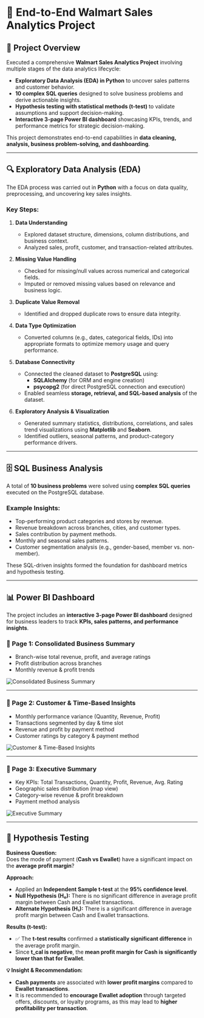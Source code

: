 # 🛒 End-to-End Walmart Sales Analytics Project

## 📌 Project Overview
Executed a comprehensive **Walmart Sales Analytics Project** involving multiple stages of the data analytics lifecycle:
- **Exploratory Data Analysis (EDA) in Python** to uncover sales patterns and customer behavior.  
- **10 complex SQL queries** designed to solve business problems and derive actionable insights.  
- **Hypothesis testing with statistical methods (t-test)** to validate assumptions and support decision-making.  
- **Interactive 3-page Power BI dashboard** showcasing KPIs, trends, and performance metrics for strategic decision-making.  

This project demonstrates end-to-end capabilities in **data cleaning, analysis, business problem-solving, and dashboarding**.

---

## 🔍 Exploratory Data Analysis (EDA)

The EDA process was carried out in **Python** with a focus on data quality, preprocessing, and uncovering key sales insights.  

### Key Steps:
1. **Data Understanding**  
   - Explored dataset structure, dimensions, column distributions, and business context.  
   - Analyzed sales, profit, customer, and transaction-related attributes.  

2. **Missing Value Handling**  
   - Checked for missing/null values across numerical and categorical fields.  
   - Imputed or removed missing values based on relevance and business logic.  

3. **Duplicate Value Removal**  
   - Identified and dropped duplicate rows to ensure data integrity.  

4. **Data Type Optimization**  
   - Converted columns (e.g., dates, categorical fields, IDs) into appropriate formats to optimize memory usage and query performance.  

5. **Database Connectivity**  
   - Connected the cleaned dataset to **PostgreSQL** using:  
     - **SQLAlchemy** (for ORM and engine creation)  
     - **psycopg2** (for direct PostgreSQL connection and execution)  
   - Enabled seamless **storage, retrieval, and SQL-based analysis** of the dataset.  

6. **Exploratory Analysis & Visualization**  
   - Generated summary statistics, distributions, correlations, and sales trend visualizations using **Matplotlib** and **Seaborn**.  
   - Identified outliers, seasonal patterns, and product-category performance drivers.  

---

## 🗄️ SQL Business Analysis

A total of **10 business problems** were solved using **complex SQL queries** executed on the PostgreSQL database.  

### Example Insights:
- Top-performing product categories and stores by revenue.  
- Revenue breakdown across branches, cities, and customer types.  
- Sales contribution by payment methods.  
- Monthly and seasonal sales patterns.  
- Customer segmentation analysis (e.g., gender-based, member vs. non-member).  

These SQL-driven insights formed the foundation for dashboard metrics and hypothesis testing.  

---

## 📊 Power BI Dashboard

The project includes an **interactive 3-page Power BI dashboard** designed for business leaders to track **KPIs, sales patterns, and performance insights**.  

### 🔹 Page 1: Consolidated Business Summary
- Branch-wise total revenue, profit, and average ratings  
- Profit distribution across branches  
- Monthly revenue & profit trends  

![Consolidated Business Summary](images/dashboard_page1.png)

---

### 🔹 Page 2: Customer & Time-Based Insights
- Monthly performance variance (Quantity, Revenue, Profit)  
- Transactions segmented by day & time slot  
- Revenue and profit by payment method  
- Customer ratings by category & payment method  

![Customer & Time-Based Insights](images/dashboard_page2.png)

---

### 🔹 Page 3: Executive Summary
- Key KPIs: Total Transactions, Quantity, Profit, Revenue, Avg. Rating  
- Geographic sales distribution (map view)  
- Category-wise revenue & profit breakdown  
- Payment method analysis  

![Executive Summary](images/dashboard_page3.png)

---

## 🧪 Hypothesis Testing

**Business Question:**  
Does the mode of payment (**Cash vs Ewallet**) have a significant impact on the **average profit margin**?

**Approach:**  
- Applied an **Independent Sample t-test** at the **95% confidence level**.  
- **Null Hypothesis (H₀):** There is no significant difference in average profit margin between Cash and Ewallet transactions.  
- **Alternate Hypothesis (H₁):** There is a significant difference in average profit margin between Cash and Ewallet transactions.  

**Results (t-test):**  
- ✅ The **t-test results** confirmed a **statistically significant difference** in the average profit margin.  
- Since **t_cal is negative**, the **mean profit margin for Cash is significantly lower than that for Ewallet**.  

**💡 Insight & Recommendation:**  
- **Cash payments** are associated with **lower profit margins** compared to **Ewallet transactions**.  
- It is recommended to **encourage Ewallet adoption** through targeted offers, discounts, or loyalty programs, as this may lead to **higher profitability per transaction**.  
